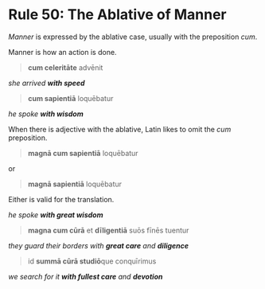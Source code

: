 # Rule 50: The Ablative of Manner

_Manner_ is expressed by the ablative case, usually with the preposition _cum_.

Manner is how an action is done.  

> **cum celeritāte** advēnit

_she arrived **with speed**_

> **cum sapientiā** loquēbatur

_he spoke **with wisdom**_

When there is adjective with the ablative, Latin likes to omit the _cum_ preposition.

> **magnā cum sapientiā** loquēbatur

or

> **magnā sapientiā** loquēbatur

Either is valid for the translation.

_he spoke **with great wisdom**_

> **magna cum cūrā** et **dīligentiā** suōs fīnēs tuentur

_they guard their borders with **great care** and **diligence**_

> id **summā cūrā studiō**que conquīrimus

_we search for it **with fullest care** and **devotion**_